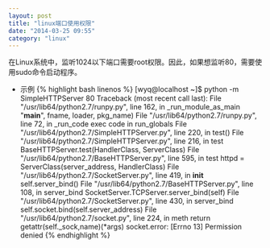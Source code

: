 ```yaml
---
layout: post
title: "linux端口使用权限"
date: "2014-03-25 09:55"
category: "linux"
---
```


在Linux系统中，监听1024以下端口需要root权限。因此，如果想监听80，需要使用sudo命令启动程序。
* 示例
{% highlight bash linenos %}
[wyq@localhost ~]$ python -m SimpleHTTPServer 80
Traceback (most recent call last):
  File "/usr/lib64/python2.7/runpy.py", line 162, in _run_module_as_main
    "__main__", fname, loader, pkg_name)
  File "/usr/lib64/python2.7/runpy.py", line 72, in _run_code
    exec code in run_globals
  File "/usr/lib64/python2.7/SimpleHTTPServer.py", line 220, in <module>
    test()
  File "/usr/lib64/python2.7/SimpleHTTPServer.py", line 216, in test
    BaseHTTPServer.test(HandlerClass, ServerClass)
  File "/usr/lib64/python2.7/BaseHTTPServer.py", line 595, in test
    httpd = ServerClass(server_address, HandlerClass)
  File "/usr/lib64/python2.7/SocketServer.py", line 419, in __init__
    self.server_bind()
  File "/usr/lib64/python2.7/BaseHTTPServer.py", line 108, in server_bind
    SocketServer.TCPServer.server_bind(self)
  File "/usr/lib64/python2.7/SocketServer.py", line 430, in server_bind
    self.socket.bind(self.server_address)
  File "/usr/lib64/python2.7/socket.py", line 224, in meth
    return getattr(self._sock,name)(*args)
socket.error: [Errno 13] Permission denied
{% endhighlight %}
